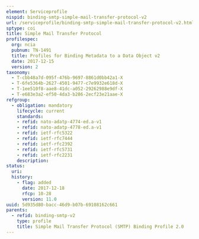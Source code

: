 ```yaml
---
element: Serviceprofile
nispid: binding-smtp-simple-mail-transfer-protocol-v2
url: /serviceprofile/binding-smtp-simple-mail-transfer-protocol-v2.html
sptype: coi
title: Simple Mail Transfer Protocol
profilespec:
  org: ncia
  pubnum: TN-1491
  title: Profiles for Binding Metadata to a Data Object v2
  date: 2017-12-15
  version: 2
taxonomy:
  - T-cbb48a7d-095f-476b-9697-8861d0bb42a1-X
  - T-6fe5364b-2627-4501-9477-c7e9932e618d-X
  - T-1ee510f8-aae8-41dc-a052-29262988e9df-X
  - T-e683e3a2-ef50-4da3-b286-2ecf23e21aae-X
refgroup:
  - obligation: mandatory
    lifecycle: current
    standards: 
    - refid: nato-adatp-4774-ed.a-v1
    - refid: nato-adatp-4778-ed.a-v1
    - refid: ietf-rfc5322
    - refid: ietf-rfc7444
    - refid: ietf-rfc2392
    - refid: ietf-rfc5731
    - refid: ietf-rfc2231
    description: 
status:
  uri: 
  history: 
    - flag: added
      date: 2017-12-18
      rfcp: 10-28
      version: 11.0
uuid: 5d935d80-bacc-46d9-b07b-69108162c661
parents:
  - refid: binding-smtp-v2
    type: profile
    title: Simple Mail Transfer Protocol (SMTP) Binding Profile 2.0
---
```

